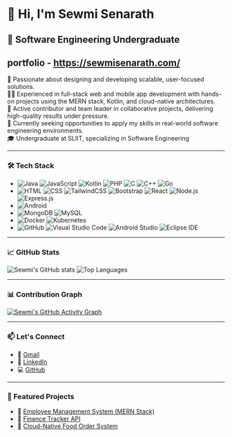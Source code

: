 # 👋 Hi, I'm Sewmi Senarath

## 💼 Software Engineering Undergraduate
## portfolio - https://sewmisenarath.com/

🚀 Passionate about designing and developing scalable, user-focused solutions.  
👩‍💻 Experienced in full-stack web and mobile app development with hands-on projects using the MERN stack, Kotlin, and cloud-native architectures.  
🤝 Active contributor and team leader in collaborative projects, delivering high-quality results under pressure.  
🎯 Currently seeking opportunities to apply my skills in real-world software engineering environments.  
🎓 Undergraduate at SLIIT, specializing in Software Engineering  

---

### 🛠 Tech Stack

* ![Java](https://img.shields.io/badge/Java-%23ED8B00.svg?style=flat\&logo=openjdk\&logoColor=white) ![JavaScript](https://img.shields.io/badge/JavaScript-%23323330.svg?style=flat\&logo=javascript\&logoColor=%23F7DF1E) ![Kotlin](https://img.shields.io/badge/Kotlin-%230095D5.svg?style=flat\&logo=kotlin\&logoColor=white) ![PHP](https://img.shields.io/badge/PHP-%23777BB4.svg?style=flat\&logo=php\&logoColor=white) ![C](https://img.shields.io/badge/C-%2300599C.svg?style=flat\&logo=c\&logoColor=white) ![C++](https://img.shields.io/badge/C++-%2300599C.svg?style=flat\&logo=c%2B%2B\&logoColor=white) ![Go](https://img.shields.io/badge/Go-%2300ADD8.svg?style=flat\&logo=go\&logoColor=white)
* ![HTML](https://img.shields.io/badge/HTML5-%23E34F26.svg?style=flat\&logo=html5\&logoColor=white) ![CSS](https://img.shields.io/badge/CSS3-%231572B6.svg?style=flat\&logo=css3\&logoColor=white) ![TailwindCSS](https://img.shields.io/badge/Tailwind_CSS-%2338B2AC.svg?style=flat\&logo=tailwind-css\&logoColor=white) ![Bootstrap](https://img.shields.io/badge/Bootstrap-%237952B3.svg?style=flat\&logo=bootstrap\&logoColor=white) ![React](https://img.shields.io/badge/React-%2320232a.svg?style=flat\&logo=react\&logoColor=%2361DAFB) ![Node.js](https://img.shields.io/badge/Node.js-%23339933.svg?style=flat\&logo=node.js\&logoColor=white) ![Express.js](https://img.shields.io/badge/Express.js-%23404d59.svg?style=flat\&logo=express\&logoColor=white)
* ![Android](https://img.shields.io/badge/Android-%233DDC84.svg?style=flat\&logo=android\&logoColor=white)
* ![MongoDB](https://img.shields.io/badge/MongoDB-%2347A248.svg?style=flat\&logo=mongodb\&logoColor=white) ![MySQL](https://img.shields.io/badge/MySQL-%2300f.svg?style=flat\&logo=mysql\&logoColor=white)
* ![Docker](https://img.shields.io/badge/Docker-%232496ED.svg?style=flat\&logo=docker\&logoColor=white) ![Kubernetes](https://img.shields.io/badge/Kubernetes-%23326CE5.svg?style=flat\&logo=kubernetes\&logoColor=white)
* ![GitHub](https://img.shields.io/badge/GitHub-%23121011.svg?style=flat\&logo=github\&logoColor=white) ![Visual Studio Code](https://img.shields.io/badge/VS%20Code-%23007ACC.svg?style=flat\&logo=visual-studio-code\&logoColor=white) ![Android Studio](https://img.shields.io/badge/Android%20Studio-%233DDC84.svg?style=flat\&logo=android-studio\&logoColor=white) ![Eclipse IDE](https://img.shields.io/badge/Eclipse-%232C2255.svg?style=flat\&logo=eclipse\&logoColor=white)

---

### 📈 GitHub Stats

![Sewmi's GitHub stats](https://github-readme-stats.vercel.app/api?username=sewmi-senarath\&show_icons=true\&theme=tokyonight)
![Top Languages](https://github-readme-stats.vercel.app/api/top-langs/?username=sewmi-senarath\&layout=compact\&theme=tokyonight)

---

### 📊 Contribution Graph

[![Sewmi's GitHub Activity Graph](https://github-readme-activity-graph.vercel.app/graph?username=sewmi-senarath\&theme=tokyo-night)](https://github.com/sewmi-senarath)

---

### 📫 Let's Connect

* 📧 [Gmail](mailto:sewmisenarath@gmail.com)
* 🔗 [LinkedIn](http://www.linkedin.com/in/sewmi-senarath)
* 💻 [GitHub](https://github.com/sewmi-senarath)

---

### 🌟 Featured Projects

* 🔹 [Employee Management System (MERN Stack)](https://github.com/sewmi-senarath/ITP_Project_Tannoy/tree/employee-manager)
* 🔹 [Finance Tracker API](https://github.com/sewmi-senarath/FinanceTrackerApp)
* 🔹 [Cloud-Native Food Order System](https://github.com/ImalAyodya/Cloud-Native-FoodOrderSystem/tree/RestaurantManagment/Order_Mangement_And_Notification_Service)
